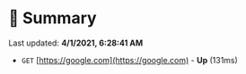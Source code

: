 # 📖 Summary
Last updated: **4/1/2021, 6:28:41 AM**

- `GET` [https://google.com](https://google.com) - **Up** (131ms)
